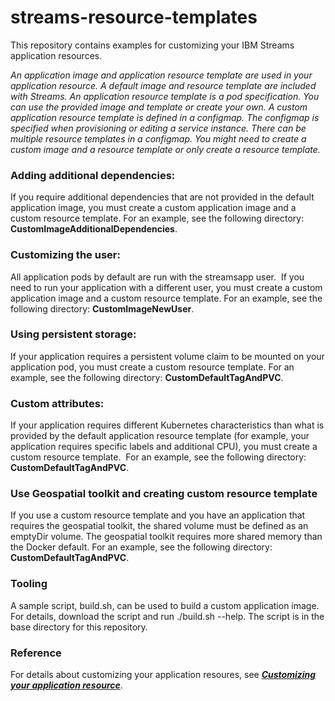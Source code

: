 # streams-resource-templates
This repository contains examples for customizing your IBM Streams application resources. 

_An application image and application resource template are used in your application resource. A default image and resource template are included with Streams. An application resource template is a pod specification. You can use the provided image and template or create your own. A custom application resource template is defined in a configmap. The configmap is specified when provisioning or editing a service instance. There can be multiple resource templates in a configmap. You might need to create a custom image and a resource template or only create a resource template._

 
### Adding additional dependencies:
If you require additional dependencies that are not provided in the default application image, you must create a custom application image and a custom resource template. For an example, see the following directory: **CustomImageAdditionalDependencies**.

### Customizing the user:
All application pods by default are run with the streamsapp user.  If you need to run your application with a different user, you must create a custom application image and a custom resource template. For an example, see the following directory: **CustomImageNewUser**.

### Using persistent storage:
If your application requires a persistent volume claim to be mounted on your application pod, you must create a custom resource template. For an example, see the following directory: **CustomDefaultTagAndPVC**.

### Custom attributes:
If your application requires different Kubernetes characteristics than what is provided by the default application resource template (for example, your application requires specific labels and additional CPU), you must create a custom resource template.  For an example, see the following directory: **CustomDefaultTagAndPVC**.

### Use Geospatial toolkit and creating custom resource template
If you use a custom resource template and you have an application that requires the geospatial toolkit, the shared volume must be defined as an emptyDir volume. The geospatial toolkit requires more shared memory than the Docker default. For an example, see the following directory: **CustomDefaultTagAndPVC**.

### Tooling
A sample script, build.sh, can be used to build a custom application image. For details, download the script and run ./build.sh --help. The script is in the base directory for this repository.

### Reference
For details about customizing your application resoures, see [**_Customizing your application resource_**](https://www.ibm.com/support/knowledgecenter/SSQNUZ_latest/svc-streams/admin-app.html).
